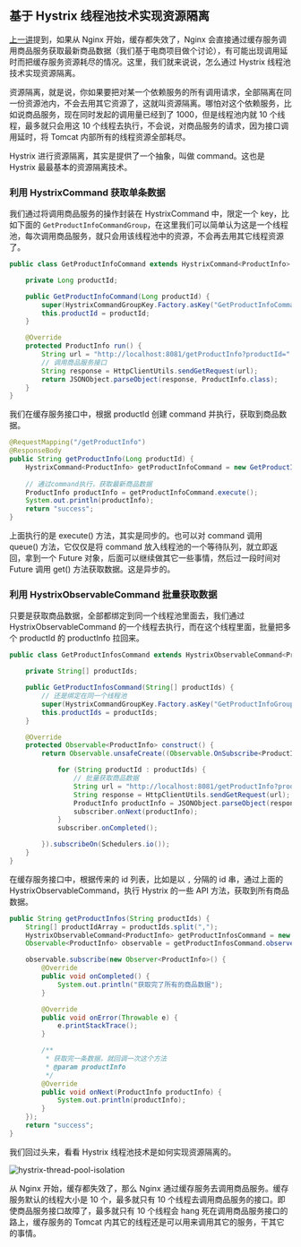 ## 基于 Hystrix 线程池技术实现资源隔离
[上一讲](./e-commerce-website-detail-page-architecture.md)提到，如果从 Nginx 开始，缓存都失效了，Nginx 会直接通过缓存服务调用商品服务获取最新商品数据（我们基于电商项目做个讨论），有可能出现调用延时而把缓存服务资源耗尽的情况。这里，我们就来说说，怎么通过 Hystrix 线程池技术实现资源隔离。

资源隔离，就是说，你如果要把对某一个依赖服务的所有调用请求，全部隔离在同一份资源池内，不会去用其它资源了，这就叫资源隔离。哪怕对这个依赖服务，比如说商品服务，现在同时发起的调用量已经到了 1000，但是线程池内就 10 个线程，最多就只会用这 10 个线程去执行，不会说，对商品服务的请求，因为接口调用延时，将 Tomcat 内部所有的线程资源全部耗尽。

Hystrix 进行资源隔离，其实是提供了一个抽象，叫做 command。这也是 Hystrix 最最基本的资源隔离技术。

### 利用 HystrixCommand 获取单条数据
我们通过将调用商品服务的操作封装在 HystrixCommand 中，限定一个 key，比如下面的 `GetProductInfoCommandGroup`，在这里我们可以简单认为这是一个线程池，每次调用商品服务，就只会用该线程池中的资源，不会再去用其它线程资源了。

```java
public class GetProductInfoCommand extends HystrixCommand<ProductInfo> {

    private Long productId;

    public GetProductInfoCommand(Long productId) {
        super(HystrixCommandGroupKey.Factory.asKey("GetProductInfoCommandGroup"));
        this.productId = productId;
    }

    @Override
    protected ProductInfo run() {
        String url = "http://localhost:8081/getProductInfo?productId=" + productId;
        // 调用商品服务接口
        String response = HttpClientUtils.sendGetRequest(url);
        return JSONObject.parseObject(response, ProductInfo.class);
    }
}
```

我们在缓存服务接口中，根据 productId 创建 command 并执行，获取到商品数据。

```java
@RequestMapping("/getProductInfo")
@ResponseBody
public String getProductInfo(Long productId) {
    HystrixCommand<ProductInfo> getProductInfoCommand = new GetProductInfoCommand(productId);
    
    // 通过command执行，获取最新商品数据
    ProductInfo productInfo = getProductInfoCommand.execute();
    System.out.println(productInfo);
    return "success";
}
```

上面执行的是 execute() 方法，其实是同步的。也可以对 command 调用 queue() 方法，它仅仅是将 command 放入线程池的一个等待队列，就立即返回，拿到一个 Future 对象，后面可以继续做其它一些事情，然后过一段时间对 Future 调用 get() 方法获取数据。这是异步的。

### 利用 HystrixObservableCommand 批量获取数据
只要是获取商品数据，全部都绑定到同一个线程池里面去，我们通过 HystrixObservableCommand 的一个线程去执行，而在这个线程里面，批量把多个 productId 的 productInfo 拉回来。

```java
public class GetProductInfosCommand extends HystrixObservableCommand<ProductInfo> {

    private String[] productIds;

    public GetProductInfosCommand(String[] productIds) {
        // 还是绑定在同一个线程池
        super(HystrixCommandGroupKey.Factory.asKey("GetProductInfoGroup"));
        this.productIds = productIds;
    }

    @Override
    protected Observable<ProductInfo> construct() {
        return Observable.unsafeCreate((Observable.OnSubscribe<ProductInfo>) subscriber -> {

            for (String productId : productIds) {
                // 批量获取商品数据
                String url = "http://localhost:8081/getProductInfo?productId=" + productId;
                String response = HttpClientUtils.sendGetRequest(url);
                ProductInfo productInfo = JSONObject.parseObject(response, ProductInfo.class);
                subscriber.onNext(productInfo);
            }
            subscriber.onCompleted();

        }).subscribeOn(Schedulers.io());
    }
}
```

在缓存服务接口中，根据传来的 id 列表，比如是以 `,` 分隔的 id 串，通过上面的 HystrixObservableCommand，执行 Hystrix 的一些 API 方法，获取到所有商品数据。
```java
public String getProductInfos(String productIds) {
    String[] productIdArray = productIds.split(",");
    HystrixObservableCommand<ProductInfo> getProductInfosCommand = new GetProductInfosCommand(productIdArray);
    Observable<ProductInfo> observable = getProductInfosCommand.observe();

    observable.subscribe(new Observer<ProductInfo>() {
        @Override
        public void onCompleted() {
            System.out.println("获取完了所有的商品数据");
        }

        @Override
        public void onError(Throwable e) {
            e.printStackTrace();
        }

        /**
         * 获取完一条数据，就回调一次这个方法
         * @param productInfo
         */
        @Override
        public void onNext(ProductInfo productInfo) {
            System.out.println(productInfo);
        }
    });
    return "success";
}
```

我们回过头来，看看 Hystrix 线程池技术是如何实现资源隔离的。

![hystrix-thread-pool-isolation](./images/hystrix-thread-pool-isolation.png)

从 Nginx 开始，缓存都失效了，那么 Nginx 通过缓存服务去调用商品服务。缓存服务默认的线程大小是 10 个，最多就只有 10 个线程去调用商品服务的接口。即使商品服务接口故障了，最多就只有 10 个线程会 hang 死在调用商品服务接口的路上，缓存服务的 Tomcat 内其它的线程还是可以用来调用其它的服务，干其它的事情。